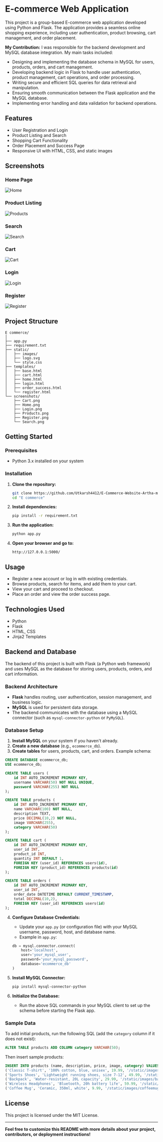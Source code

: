 # E-commerce Web Application

This project is a group-based E-commerce web application developed using Python and Flask. The application provides a seamless online shopping experience, including user authentication, product browsing, cart management, and order placement.

**My Contribution:**
I was responsible for the backend development and MySQL database integration. My main tasks included:
- Designing and implementing the database schema in MySQL for users, products, orders, and cart management.
- Developing backend logic in Flask to handle user authentication, product management, cart operations, and order processing.
- Writing secure and efficient SQL queries for data retrieval and manipulation.
- Ensuring smooth communication between the Flask application and the MySQL database.
- Implementing error handling and data validation for backend operations.

## Features

- User Registration and Login
- Product Listing and Search
- Shopping Cart Functionality
- Order Placement and Success Page
- Responsive UI with HTML, CSS, and static images

## Screenshots

### Home Page
![Home](screenshots/Home.png)

### Product Listing
![Products](screenshots/Products.png)

### Search
![Search](screenshots/Search.png)

### Cart
![Cart](screenshots/Cart.png)

### Login
![Login](screenshots/Login.png)

### Register
![Register](screenshots/Register.png)

## Project Structure

```
E commerce/
│
├── app.py
├── requirement.txt
├── static/
│   ├── images/
│   ├── logo.svg
│   └── style.css
├── templates/
│   ├── base.html
│   ├── cart.html
│   ├── home.html
│   ├── login.html
│   ├── order_success.html
│   └── register.html
└── screenshots/
    ├── Cart.png
    ├── Home.png
    ├── Login.png
    ├── Products.png
    ├── Register.png
    └── Search.png
```

## Getting Started

### Prerequisites

- Python 3.x installed on your system

### Installation

1. **Clone the repository:**
   ```sh
   git clone https://github.com/Utkarsh4412/E-Commerce-Website-Artha-mart-.git
   cd "E commerce"
   ```

2. **Install dependencies:**
   ```sh
   pip install -r requirement.txt
   ```

3. **Run the application:**
   ```sh
   python app.py
   ```

4. **Open your browser and go to:**
   ```
   http://127.0.0.1:5000/
   ```

## Usage

- Register a new account or log in with existing credentials.
- Browse products, search for items, and add them to your cart.
- View your cart and proceed to checkout.
- Place an order and view the order success page.

## Technologies Used

- Python
- Flask
- HTML, CSS
- Jinja2 Templates

## Backend and Database

The backend of this project is built with Flask (a Python web framework) and uses MySQL as the database for storing users, products, orders, and cart information.

### Backend Architecture
- **Flask** handles routing, user authentication, session management, and business logic.
- **MySQL** is used for persistent data storage.
- The backend communicates with the database using a MySQL connector (such as `mysql-connector-python` or `PyMySQL`).

### Database Setup
1. **Install MySQL** on your system if you haven't already.
2. **Create a new database** (e.g., `ecommerce_db`).
3. **Create tables** for users, products, cart, and orders. Example schema:

```sql
CREATE DATABASE ecommerce_db;
USE ecommerce_db;

CREATE TABLE users (
    id INT AUTO_INCREMENT PRIMARY KEY,
    username VARCHAR(50) NOT NULL UNIQUE,
    password VARCHAR(255) NOT NULL
);

CREATE TABLE products (
    id INT AUTO_INCREMENT PRIMARY KEY,
    name VARCHAR(100) NOT NULL,
    description TEXT,
    price DECIMAL(10,2) NOT NULL,
    image VARCHAR(255),
    category VARCHAR(50)
);

CREATE TABLE cart (
    id INT AUTO_INCREMENT PRIMARY KEY,
    user_id INT,
    product_id INT,
    quantity INT DEFAULT 1,
    FOREIGN KEY (user_id) REFERENCES users(id),
    FOREIGN KEY (product_id) REFERENCES products(id)
);

CREATE TABLE orders (
    id INT AUTO_INCREMENT PRIMARY KEY,
    user_id INT,
    order_date DATETIME DEFAULT CURRENT_TIMESTAMP,
    total DECIMAL(10,2),
    FOREIGN KEY (user_id) REFERENCES users(id)
);
```

4. **Configure Database Credentials:**
   - Update your `app.py` (or configuration file) with your MySQL username, password, host, and database name.
   - Example in `app.py`:
   ```python
   db = mysql.connector.connect(
       host='localhost',
       user='your_mysql_user',
       password='your_mysql_password',
       database='ecommerce_db'
   )
   ```

5. **Install MySQL Connector:**
   ```sh
   pip install mysql-connector-python
   ```

6. **Initialize the Database:**
   - Run the above SQL commands in your MySQL client to set up the schema before starting the Flask app.

### Sample Data

To add initial products, run the following SQL (add the `category` column if it does not exist):

```sql
ALTER TABLE products ADD COLUMN category VARCHAR(50);
```

Then insert sample products:

```sql
INSERT INTO products (name, description, price, image, category) VALUES
('Classic T-shirt', '100% cotton, blue, unisex', 19.99, '/static/images/tshirt.jpg', 'Clothing'),
('Sports Shoes', 'Lightweight running shoes, size 7-12', 49.99, '/static/images/sportsshoes.jpg', 'Footwear'),
('Backpack', 'Water-resistant, 20L capacity', 29.99, '/static/images/backpack.jpg', 'Accessories'),
('Wireless Headphones', 'Bluetooth, 20h battery life', 59.99, '/static/images/wirelessheaphones.jpg', 'Electronics'),
('Coffee Mug', 'Ceramic, 350ml, white', 9.99, '/static/images/coffeemug.jpg', 'Home');
```

## License

This project is licensed under the MIT License.

---

**Feel free to customize this README with more details about your project, contributors, or deployment instructions!** 